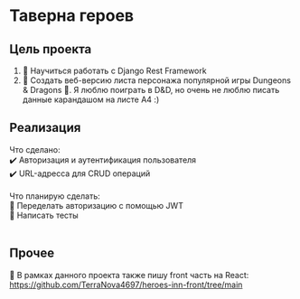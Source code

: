 # Таверна героев

<h2>Цель проекта</h2>

1) 🎯 Научиться работать с Django Rest Framework
2) 🎯 Создать веб-версию листа персонажа популярной игры Dungeons & Dragons 🐉. Я люблю поиграть в D&D, но очень не люблю писать данные карандашом на листе A4 :)

<h2>Реализация</h2>

Что сделано:<br>
✔️ Авторизация и аутентификация пользователя<br>
✔️ URL-адресса для CRUD операций<br>
<br>
Что планирую сделать:<br>
📌 Переделать авторизацию с помощью JWT<br>
📌 Написать тесты<br>
<br>
<h2>Прочее</h2>

📝 В рамках данного проекта также пишу front часть на React:<br>
https://github.com/TerraNova4697/heroes-inn-front/tree/main
